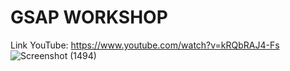 # GSAP WORKSHOP

Link YouTube: https://www.youtube.com/watch?v=kRQbRAJ4-Fs
![Screenshot (1494)](https://github.com/user-attachments/assets/b2947fba-b049-4912-90ad-6f901153ddc5)
